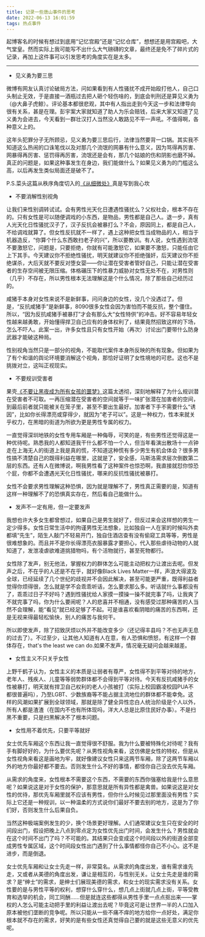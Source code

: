 ```yaml
---
title: 记录一些唐山事件的思考
date: 2022-06-13 16:01:59
tags: 热点事件
---
```

起博客名的时候有想过到底用“记忆宫殿”还是“记忆仓库”，想想还是用宫殿吧，大气堂皇。然而实际上我可能写不出什么大气磅礴的文章，最终还是免不了碎片式的记录，再加上这件事可以引发思考的角度实在是太多。

<!-- more -->

----------

- 见义勇为要三思

微博有网友认真讨论破局方法，问如果看到有人性骚扰不成开始殴打他人，自己口头制止无效，于是直接一酒瓶过去把人砸个轻伤啥的，到底会判刑还是算见义勇为（@大鼻子虎鲸）。评论基本都很悲观，其中有人指出走到今天这一步和法律导向很有关系，甚是在理。彭宇案大家就知道了助人为乐会赔钱，后来大家又知道了见义勇为会进去，今天看到一群壮汉打人当然没人敢路见不平一声吼。不值得啊，各种意义上的。

这年头犯罪分子无所顾忌，见义勇为要三思后行，法律当然要背一口锅。其实我不知道这么热闹的口诛笔伐以及对那几个流氓的网暴有什么意义，因为骂得再厉害、网暴得再厉害、惩罚得再厉害，流氓还是会有，那几个姑娘的伤和阴影也磨不掉。真正的问题是，如果这种事发生在身边，我们能做什么？如果见义勇为的门槛这么高，以后再发生类似局面还是破不了。

P.S.菜头这篇从秩序角度切入的[《从细微处》](https://mp.weixin.qq.com/s/0o-Es9zdeM1ZMLO3RAHiFQ)真是写到我心坎

- 不要消解性别视角

让我们来性别调转试试。会有男性光天化日遭遇性骚扰么？父权社会，根本不存在的。只有女性是可以随便调戏的小东西，是物品，男性都是自己人。退一步，真有人光天化日性骚扰汉子了，汉子反抗会被暴打么？不会，原因同上，都是自己人，不给调戏就算了。但女性反抗就不一样了，遇上这种把女性当成物品的人，相当于机器造反，“你算个什么东西敢扫老子的兴”，所以要教训。有人说，女性遇到流氓不要激怒它，问题是，只要拒绝，你就有可能激怒它，如果要不激怒，只能任由它上下其手。今天建议你不拒绝性骚扰，明天就建议你不拒绝强奸，后天建议你不拒绝谋杀，大后天就不要反对堕女婴——你让潜在受害者管好自己，只能让潜在受害者的生存空间被无限压缩。体格碾压下的性暴力威胁对女性无处不在，对男性则（几乎）不存在，所以男性根本无法理解这是个什么情况，除了那些自己经历过的。

咸猪手本身对女性来说不是新鲜事，问问身边的女性，没几个没遇过了。但是，“反抗咸猪手”是新鲜事，8090很多女性会因为害怕而不能反抗，整个僵住。所以，“因为反抗咸猪手被暴打”才会有那么大“女性特供”的冲击。好不容易年轻女性越来越勇敢，开始懂得捍卫自己应有的身体权利了，结果竟然招致这样的下场，怎么不吓人。此案一出，许多女性且只有女性开始（再次）讨论出门要带什么防身武器才能破这种局。

性别视角当然只是一部分的视角，不能取代案件本身所反映的所有现象。但如果为了有个和谐的舆论环境要消解这个视角，那恰好证明了女性境地的可悲。这也不是挑拨对立，这叫正视现实。

- 不要规训受害者

果壳[《不要让黑夜成为所有女孩的噩梦》](https://mp.weixin.qq.com/s/viYyBpF8-QiZsIi_G0KgiA)这篇太透彻，深刻地解释了为什么规训潜在受害者不可取。一再压缩潜在受害者的空间就等于一味扩张潜在加害者的空间，到最后前者就只能被关在笼子里，甚至不要出生最好。加害者下手不需要什么“诱因”，比如你长得漂亮或穿得少，就因为“老子可以”。这是一种权力，性本来就关乎权力，在黑暗的街道为所欲为更是男性专属的权力。

一直觉得深圳地铁的女性专用车厢是一种侮辱，可笑的是，有些男性还觉得这是一种优待呢。熟悉我的人都知道我干什么都不怕一个人，但当年看演出散场十一点钟走在上海无人的街道上我是真的慌，不知道这种慌有多少男生有机会体会？很多男性搞不清楚自己的既得利益在哪里，这就是了，安全感，马斯洛需求层次倒数第二层的东西。还有人在微博说，啊我男性看了这种案件也惊恐啊，我直接就怼你惊恐个屁，你都不会遭遇光天化日性骚扰，哪来的反抗性骚扰被暴打。

女性不会要求男性理解这种恐惧，因为就是理解不了，男性真正需要的是，知道有这样一种理解不了的恐惧真实存在，然后看自己能做什么。

- 发声不一定有用，但一定要发声

我想也许大多女生都曾想过，如果自己是男生就好了，但反过来会这样想的男生一定少得多。女性日常生活中的拘谨男性无法想象，比如独自一人在家的时候叫外卖都填“先生”，陌生人敲门不轻易开门，独自住酒店查有没有偷窥工具等等，男性是很难想象的。而且并不是你长得漂亮衣服暴露才要担心，代入那些虐待动物的人就知道了，发泄凌虐欲难道挑猎物吗，有个活物就行，甚至死物都行。

女性除了发声，别无他法，掌握权力的群体怎么可能主动把权力让渡出去呢。但发声之后，不在乎的人还是不在乎，就好像Black Lives Matter一样，声浪大得波及全球，已经延续了几个世纪的歧视并不会因此解决，甚至可能更严重，既得利益者觉得你烦得很，怎么就是学不会乖乖听话，怎么要求那么多。听话就什么事都没有了，乖乖过日子不好吗？遇到性骚扰给人家摸一摸操一操不就完事了吗，让我爽了不就完事了吗，你为什么要闹呢？人的悲喜并不相通，没有感受过那种痛苦的人当然不会理解，能“看见”就已经足够了不起。可是谁喜欢看阴暗的痛苦的东西啊，还是无视来得最轻松愉快，别人的痛苦与我何干。

所以即使发声，除了招致厌烦以外并不能改变多少（还记得丰县吗？不也无声无息的过去了）。不过至少，让其他人知道有人在意，有人恐惧和愤怒，有这样一个群体存在，that's the least we can do.如果不发声，情况毫无疑问会越来越差。

- 女性主义不只关乎女性

上野千鹤子认为，女性主义的本质是让弱者有尊严，女性得不到平等对待的地方，老年人、残疾人、儿童等等弱势群体都不会得到平等对待。今天有反抗咸猪手的女性被暴打，明天就有捍卫自己权利的老人小孩被打（实际上校园霸凌校园PUA不都很普遍吗），乃至LGBT、少数族裔等不能占据主流地位的群体都不能幸免。这样的风潮如果扩展到全球领域，那就是除了健全异性恋白人统治阶级是个人以外，所有人都是渣渣（在国内不也有所体现吗，洋大人总是比原住民好办事）。不是扫黑不重要，只是扫黑解决不了根本问题。

- 女性用不着优先，只要平等就好

女士优先车厢这个东西让我一直觉得很不舒服。我为什么要被特殊化对待呢？我有手有脚好好的，为什么要优先呢？从男性视角来看，这仿佛是女性的特权，但是从女性视角来看这是画地为牢，就好像建议女性只来这两节车厢，除了这两节车厢以外的地方你最好都不要去。否则发生什么不好的事情，都怪你自己没去优先车厢。

从需求的角度来，女性根本不需要这个东西，不需要的东西你强塞给我是什么意思呢？如果说这是对于女性的保护，那意思就是所有异性都是禽兽。如果说这是对女性的优待，那优先车厢里就不应该有男性，但你什么时候见过那里面没有男性？实际上它还是一种规训，以一种温柔的方式说你们最好不要去别的地方，这是为了你们好，否则发生什么后果自负。

当然这种极端案例发生的少，换个场景更好理解。人们通常建议女生只在安全的时间段出门，假设把晚上八点到零点定为女性优先出门时间，会发生什么？男性就会在这个时间不出门了吗？不可能的。其结果只会变成这个时间段以外的街道全部变成男性专属区域，这个时间段女性出门遇到了什么事情都怪你自己不小心。这不是进步，而是倒退。

女士优先车厢和让女士先走一样，非常莫名。从需求的角度出发，谁有需求谁先走，又或者从美德的角度出发，谦让是相互的，与性别无关。让女士先走是谁的需求？是“绅士”的需求，是绅士们展现美德的需求，和女士的现实需求没有关系。女性要的是与男性平等的权利，想穿什么穿什么，想几点上街就几点上街，平等受教育和选举的机会，同工同酬……但是就连这些都得从男性手里一点点抠出来——掌权的人怎么可能主动把手里的利益让渡出去呢？毕竟这可是让世界一半的人口加入原本被他们垄断的竞争呢。所以只能从一些不痛不痒的地方给你一点好处，满足你根本就不存在的需求，好笑的是有些女性还真觉得自己要的就是这些无意义的优先呢。